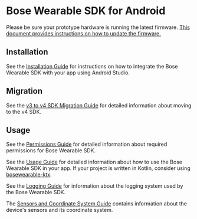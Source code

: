 # Bose Wearable SDK for Android

Please be sure your prototype hardware is running the latest firmware. [This document provides instructions on how to update the firmware.](https://developer.bose.com/guides/bose-ar/updating-bose-ar-device-firmware)

## Installation

See the [Installation Guide](docs/Installation.md) for instructions on how to integrate the Bose Wearable SDK with your app using Android Studio.

## Migration

See the [v3 to v4 SDK Migration Guide](docs/V4%20Migration%20Guide.md) for detailed information about moving to the v4 SDK.

## Usage

See the [Permissions Guide](docs/Permissions.md) for detailed information about required permissions for Bose Wearable SDK.

See the [Usage Guide](docs/Usage.md) for detailed information about how to use the Bose Wearable SDK in your app. If your project is written in Kotlin, consider using [bosewearable-ktx](docs/BoseWearable-ktx.md).

See the [Logging Guide](docs/Logging.md) for information about the logging system used by the Bose Wearable SDK.

The [Sensors and Coordinate System Guide](docs/Sensors%20and%20Coordinate%20System.md) contains information about the device's sensors and its coordinate system.
